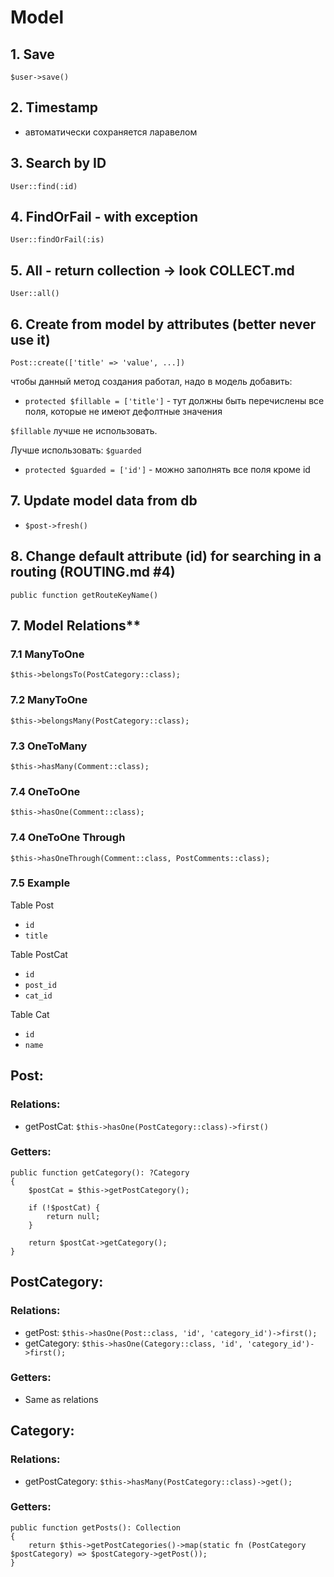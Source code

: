 # Model

## 1. Save

`$user->save()`

## 2. Timestamp 

- автоматически сохраняется ларавелом

## 3. Search by ID

`User::find(:id)`

## 4. FindOrFail - with exception

`User::findOrFail(:is)`

## 5. All - return collection -> look COLLECT.md

`User::all()`

## 6. Create from model by attributes (better never use it)

`Post::create(['title' => 'value', ...])`

чтобы данный метод создания работал, надо в модель добавить:
- `protected $fillable = ['title']` - тут должны быть перечислены все поля, которые не имеют дефолтные значения

`$fillable` лучше не использовать.

Лучше использовать: `$guarded`

- `protected $guarded = ['id']` - можно заполнять все поля кроме id

## 7. Update model data from db

- `$post->fresh()`


## 8. Change default attribute (id) for searching in a routing (ROUTING.md #4)

`public function getRouteKeyName()`


## 7. Model Relations**

### 7.1 ManyToOne

`$this->belongsTo(PostCategory::class);`

### 7.2 ManyToOne

`$this->belongsMany(PostCategory::class);`

### 7.3 OneToMany

`$this->hasMany(Comment::class);`

### 7.4 OneToOne

`$this->hasOne(Comment::class);`

### 7.4 OneToOne Through

`$this->hasOneThrough(Comment::class, PostComments::class);`

### 7.5 Example

Table Post

- `id`
- `title`

Table PostCat

- `id`
- `post_id`
- `cat_id`

Table Cat

- `id`
- `name`


## Post:

### Relations:

- getPostCat: `$this->hasOne(PostCategory::class)->first()`

### Getters:

````
public function getCategory(): ?Category
{
    $postCat = $this->getPostCategory();

    if (!$postCat) {
        return null;
    }

    return $postCat->getCategory();
}
````


## PostCategory:

### Relations:

-  getPost: `$this->hasOne(Post::class, 'id', 'category_id')->first();`
-  getCategory: `$this->hasOne(Category::class, 'id', 'category_id')->first();`

### Getters:

- Same as relations


## Category:

### Relations:

- getPostCategory: `$this->hasMany(PostCategory::class)->get();`

### Getters:

````
public function getPosts(): Collection
{
    return $this->getPostCategories()->map(static fn (PostCategory $postCategory) => $postCategory->getPost());
}
````

